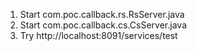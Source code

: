 1. Start com.poc.callback.rs.RsServer.java
2. Start com.poc.callback.cs.CsServer.java
3. Try http://localhost:8091/services/test